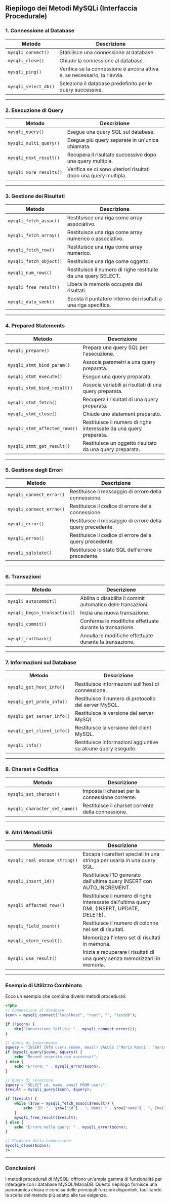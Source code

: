 ## **Riepilogo dei Metodi MySQLi (Interfaccia Procedurale)**

### **1. Connessione al Database**
| **Metodo**                  | **Descrizione**                                                                 |
|-----------------------------|-------------------------------------------------------------------------------|
| `mysqli_connect()`          | Stabilisce una connessione al database.                                       |
| `mysqli_close()`            | Chiude la connessione al database.                                            |
| `mysqli_ping()`             | Verifica se la connessione è ancora attiva e, se necessario, la riavvia.      |
| `mysqli_select_db()`        | Seleziona il database predefinito per le query successive.                    |

---

### **2. Esecuzione di Query**
| **Metodo**                  | **Descrizione**                                                                 |
|-----------------------------|-------------------------------------------------------------------------------|
| `mysqli_query()`            | Esegue una query SQL sul database.                                            |
| `mysqli_multi_query()`      | Esegue più query separate in un'unica chiamata.                               |
| `mysqli_next_result()`      | Recupera il risultato successivo dopo una query multipla.                     |
| `mysqli_more_results()`     | Verifica se ci sono ulteriori risultati dopo una query multipla.               |

---

### **3. Gestione dei Risultati**
| **Metodo**                  | **Descrizione**                                                                 |
|-----------------------------|-------------------------------------------------------------------------------|
| `mysqli_fetch_assoc()`      | Restituisce una riga come array associativo.                                   |
| `mysqli_fetch_array()`      | Restituisce una riga come array numerico o associativo.                        |
| `mysqli_fetch_row()`        | Restituisce una riga come array numerico.                                      |
| `mysqli_fetch_object()`     | Restituisce una riga come oggetto.                                             |
| `mysqli_num_rows()`         | Restituisce il numero di righe restituite da una query SELECT.                 |
| `mysqli_free_result()`      | Libera la memoria occupata dai risultati.                                      |
| `mysqli_data_seek()`        | Sposta il puntatore interno dei risultati a una riga specifica.                |

---

### **4. Prepared Statements**
| **Metodo**                  | **Descrizione**                                                                 |
|-----------------------------|-------------------------------------------------------------------------------|
| `mysqli_prepare()`          | Prepara una query SQL per l'esecuzione.                                        |
| `mysqli_stmt_bind_param()`  | Associa parametri a una query preparata.                                       |
| `mysqli_stmt_execute()`     | Esegue una query preparata.                                                    |
| `mysqli_stmt_bind_result()` | Associa variabili ai risultati di una query preparata.                         |
| `mysqli_stmt_fetch()`       | Recupera i risultati di una query preparata.                                   |
| `mysqli_stmt_close()`       | Chiude uno statement preparato.                                                |
| `mysqli_stmt_affected_rows()`| Restituisce il numero di righe interessate da una query preparata.            |
| `mysqli_stmt_get_result()`  | Restituisce un oggetto risultato da una query preparata.                       |

---

### **5. Gestione degli Errori**
| **Metodo**                  | **Descrizione**                                                                 |
|-----------------------------|-------------------------------------------------------------------------------|
| `mysqli_connect_error()`    | Restituisce il messaggio di errore della connessione.                          |
| `mysqli_connect_errno()`    | Restituisce il codice di errore della connessione.                             |
| `mysqli_error()`            | Restituisce il messaggio di errore della query precedente.                     |
| `mysqli_errno()`            | Restituisce il codice di errore della query precedente.                        |
| `mysqli_sqlstate()`         | Restituisce lo stato SQL dell'errore precedente.                               |

---

### **6. Transazioni**
| **Metodo**                  | **Descrizione**                                                                 |
|-----------------------------|-------------------------------------------------------------------------------|
| `mysqli_autocommit()`       | Abilita o disabilita il commit automatico delle transazioni.                   |
| `mysqli_begin_transaction()`| Inizia una nuova transazione.                                                  |
| `mysqli_commit()`           | Conferma le modifiche effettuate durante la transazione.                       |
| `mysqli_rollback()`         | Annulla le modifiche effettuate durante la transazione.                        |

---

### **7. Informazioni sul Database**
| **Metodo**                  | **Descrizione**                                                                 |
|-----------------------------|-------------------------------------------------------------------------------|
| `mysqli_get_host_info()`    | Restituisce informazioni sull'host di connessione.                            |
| `mysqli_get_proto_info()`   | Restituisce il numero di protocollo del server MySQL.                         |
| `mysqli_get_server_info()`  | Restituisce la versione del server MySQL.                                      |
| `mysqli_get_client_info()`  | Restituisce la versione del client MySQL.                                      |
| `mysqli_info()`             | Restituisce informazioni aggiuntive su alcune query eseguite.                  |

---

### **8. Charset e Codifica**
| **Metodo**                  | **Descrizione**                                                                 |
|-----------------------------|-------------------------------------------------------------------------------|
| `mysqli_set_charset()`      | Imposta il charset per la connessione corrente.                                |
| `mysqli_character_set_name()`| Restituisce il charset corrente della connessione.                           |

---

### **9. Altri Metodi Utili**
| **Metodo**                  | **Descrizione**                                                                 |
|-----------------------------|-------------------------------------------------------------------------------|
| `mysqli_real_escape_string()`| Escapa i caratteri speciali in una stringa per usarla in una query SQL.       |
| `mysqli_insert_id()`        | Restituisce l'ID generato dall'ultima query INSERT con AUTO_INCREMENT.         |
| `mysqli_affected_rows()`    | Restituisce il numero di righe interessate dall'ultima query DML (INSERT, UPDATE, DELETE). |
| `mysqli_field_count()`      | Restituisce il numero di colonne nel set di risultati.                         |
| `mysqli_store_result()`     | Memorizza l'intero set di risultati in memoria.                                |
| `mysqli_use_result()`       | Inizia a recuperare i risultati di una query senza memorizzarli in memoria.    |

---

### **Esempio di Utilizzo Combinato**

Ecco un esempio che combina diversi metodi procedurali:

```php
<?php
// Connessione al database
$conn = mysqli_connect("localhost", "root", "", "testdb");

if (!$conn) {
    die("Connessione fallita: " . mysqli_connect_error());
}

// Query di inserimento
$query = "INSERT INTO users (name, email) VALUES ('Mario Rossi', 'mario@example.com')";
if (mysqli_query($conn, $query)) {
    echo "Record inserito con successo!";
} else {
    echo "Errore: " . mysqli_error($conn);
}

// Query di selezione
$query = "SELECT id, name, email FROM users";
$result = mysqli_query($conn, $query);

if ($result) {
    while ($row = mysqli_fetch_assoc($result)) {
        echo "ID: " . $row["id"] . ", Nome: " . $row["name"] . ", Email: " . $row["email"] . "<br>";
    }
    mysqli_free_result($result);
} else {
    echo "Errore nella query: " . mysqli_error($conn);
}

// Chiusura della connessione
mysqli_close($conn);
?>
```

---

### **Conclusioni**

I metodi procedurali di MySQLi offrono un'ampia gamma di funzionalità per interagire con i database MySQL/MariaDB. Questo riepilogo fornisce una panoramica chiara e concisa delle principali funzioni disponibili, facilitando la scelta del metodo più adatto alle tue esigenze.

